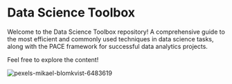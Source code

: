 # Data Science Toolbox

Welcome to the Data Science Toolbox repository! A comprehensive guide to the most efficient and commonly used techniques in data science tasks, along with the PACE framework for successful data analytics projects.

Feel free to explore the content!



![pexels-mikael-blomkvist-6483619](https://github.com/lacomaofficial/Exploratory-Data-Analysis-Templates/assets/132283879/dbe2f1e6-ece9-4b6e-9a26-370ba74fcb1f)



